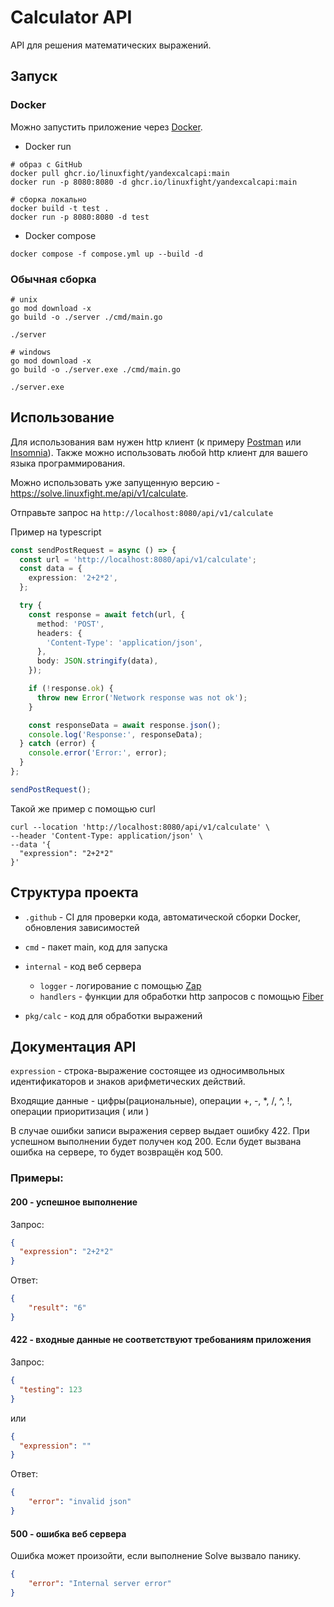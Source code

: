 # Calculator API

API для решения математических выражений.

## Запуск
### Docker
Можно запустить приложение через [Docker](https://www.docker.com/).

- Docker run
```shell
# образ с GitHub
docker pull ghcr.io/linuxfight/yandexcalcapi:main
docker run -p 8080:8080 -d ghcr.io/linuxfight/yandexcalcapi:main

# сборка локально
docker build -t test .
docker run -p 8080:8080 -d test
```
- Docker compose
```shell
docker compose -f compose.yml up --build -d
``` 

### Обычная сборка
```shell
# unix
go mod download -x
go build -o ./server ./cmd/main.go

./server

# windows
go mod download -x
go build -o ./server.exe ./cmd/main.go

./server.exe
```

## Использование
Для использования вам нужен http клиент (к примеру [Postman](https://www.postman.com/downloads/) или [Insomnia](https://insomnia.rest/download)).
Также можно использовать любой http клиент для вашего языка программирования.

Можно использовать уже запущенную версию - https://solve.linuxfight.me/api/v1/calculate.

Отправьте запрос на ```http://localhost:8080/api/v1/calculate```

Пример на typescript
```typescript
const sendPostRequest = async () => {
  const url = 'http://localhost:8080/api/v1/calculate';
  const data = {
    expression: '2+2*2',
  };

  try {
    const response = await fetch(url, {
      method: 'POST',
      headers: {
        'Content-Type': 'application/json',
      },
      body: JSON.stringify(data),
    });

    if (!response.ok) {
      throw new Error('Network response was not ok');
    }

    const responseData = await response.json();
    console.log('Response:', responseData);
  } catch (error) {
    console.error('Error:', error);
  }
};

sendPostRequest();
```

Такой же пример с помощью curl
```shell
curl --location 'http://localhost:8080/api/v1/calculate' \
--header 'Content-Type: application/json' \
--data '{
  "expression": "2+2*2"
}'
```

## Структура проекта
- ```.github``` - CI для проверки кода, автоматической сборки Docker, обновления зависимостей

- ```cmd``` - пакет main, код для запуска

- ```internal``` - код веб сервера
  - ```logger``` - логирование с помощью [Zap](https://github.com/uber-go/zap)
  - ```handlers``` - функции для обработки http запросов с помощью [Fiber](https://github.com/gofiber/fiber)

- ```pkg/calc``` - код для обработки выражений

## Документация API

```expression``` - строка-выражение состоящее из односимвольных идентификаторов и знаков арифметических действий.

Входящие данные - цифры(рациональные), операции +, -, *, /, ^, !, операции приоритизация ( или )

В случае ошибки записи выражения сервер выдает ошибку 422.
При успешном выполнении будет получен код 200.
Если будет вызвана ошибка на сервере, то будет возвращён код 500. 

### Примеры:
#### 200 - успешное выполнение

Запрос: 
```json
{
  "expression": "2+2*2"
}
```
Ответ:
```json
{
    "result": "6"
}
```

#### 422 - входные данные не соответствуют требованиям приложения

Запрос:
```json
{
  "testing": 123
}
```
или
```json
{
  "expression": ""
}
```
Ответ:
```json
{
    "error": "invalid json"
}
``` 

#### 500 - ошибка веб сервера
Ошибка может произойти, если выполнение Solve вызвало панику.

```json
{
    "error": "Internal server error"
}
```